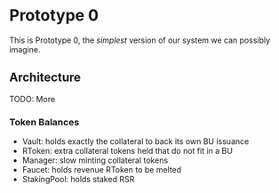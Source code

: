 # Prototype 0

This is Prototype 0, the _simplest_ version of our system we can possibly imagine.

## Architecture

TODO: More

### Token Balances

- Vault: holds exactly the collateral to back its own BU issuance
- RToken: extra collateral tokens held that do not fit in a BU
- Manager: slow minting collateral tokens
- Faucet: holds revenue RToken to be melted
- StakingPool: holds staked RSR
